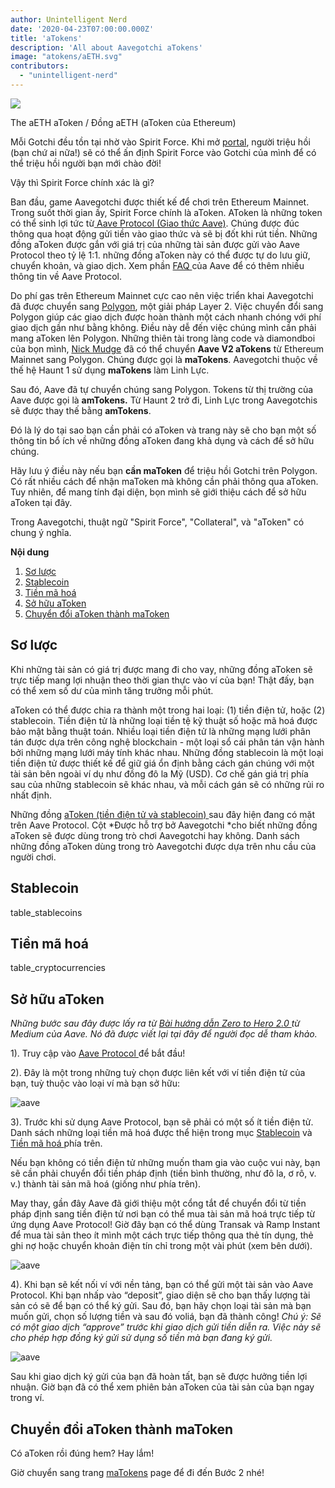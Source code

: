 ```yaml
---
author: Unintelligent Nerd
date: '2020-04-23T07:00:00.000Z'
title: 'aTokens'
description: 'All about Aavegotchi aTokens'
image: "atokens/aETH.svg"
contributors:
  - "unintelligent-nerd"
---
```


<div class="headerImageContainer">
<img class="headerImage" src="/atokens/aETH.png">
<p class="headerImageText">The aETH aToken / Đồng aETH (aToken của Ethereum)</p>
</div>

Mỗi Gotchi đều tồn tại nhờ vào Spirit Force. Khi mở [portal](/portals), người triệu hồi (bạn chứ ai nữa!) sẽ có thể ấn định Spirit Force vào Gotchi của mình để có thể triệu hồi người bạn mới chào đời!

Vậy thì Spirit Force chính xác là gì?

Ban đầu, game Aavegotchi được thiết kế để chơi trên Ethereum Mainnet. Trong suốt thời gian ấy, Spirit Force chính là aToken. AToken là những token có thể sinh lợi tức từ[ Aave Protocol (Giao thức Aave)](https://aave.com). Chúng được đúc thông qua hoạt động gửi tiền vào giao thức và sẽ bị đốt khi rút tiền. Những đồng aToken được gắn với giá trị của những tài sản được gửi vào Aave Protocol theo tỷ lệ 1:1. những đồng aToken này có thể được tự do lưu giữ, chuyển khoản, và giao dịch. Xem phần [FAQ ](https://docs.aave.com/faq/)của Aave để có thêm nhiều thông tin về Aave Protocol.

Do phí gas trên Ethereum Mainnet cực cao nên việc triển khai Aavegotchi đã được chuyển sang [Polygon](/glossary#polygon), một giải pháp Layer 2. Việc chuyển đổi sang Polygon giúp các giao dịch được hoàn thành một cách nhanh chóng với phí giao dịch gần như bằng không. Điều này dễ đến việc chúng mình cần phải mang aToken lên Polygon. Những thiên tài trong làng code và diamondboi của bọn mình, [Nick Mudge](/team#nick-mudge) đã có thể chuyển **Aave V2 aTokens** từ Ethereum Mainnet sang Polygon. Chúng được gọi là **maTokens**. Aavegotchi thuộc về thế hệ Haunt 1 sử dụng **maTokens** làm Linh Lực.

Sau đó, Aave đã tự chuyển chúng sang Polygon. Tokens từ thị trường của Aave được gọi là **amTokens.** Từ Haunt 2 trở đi, Linh Lực trong Aavegotchis sẽ được thay thế bằng **amTokens**.

Đó là lý do tại sao bạn cần phải có aToken và trang này sẽ cho bạn một số thông tin bổ ích về những đồng aToken đang khả dụng và cách để sở hữu chúng.

Hãy lưu ý điều này nếu bạn **cần maToken** để triệu hồi Gotchi trên Polygon. Có rất nhiều cách để nhận maToken mà không cần phải thông qua aToken. Tuy nhiên, để mang tính đại diện, bọn mình sẽ giới thiệu cách để sở hữu aToken tại đây.

Trong Aavegotchi, thuật ngữ "Spirit Force", "Collateral", và "aToken" có chung ý nghĩa.

<div class="contentsBox">

**Nội dung**

<ol>
<li><a href=#about>Sơ lược</a></li>
<li><a href=#stablecoins>Stablecoin</a></li>
<li><a href=#cryptocurrencies>Tiền mã hoá</a></li>
<li><a href=#getting-atokens>Sở hữu aToken</a></li>
<li><a href=#converting-atokens-into-matokens>Chuyển đổi aToken thành maToken</a></li>
</ol>

</div>

## Sơ lược

Khi những tài sản có giá trị được mang đi cho vay, những đồng aToken sẽ trực tiếp mang lợi nhuận theo thời gian thực vào ví của bạn! Thật đấy, bạn có thể xem số dư của mình tăng trưởng mỗi phút.

aToken có thể được chia ra thành một trong hai loại: (1) tiền điện tử, hoặc (2) stablecoin. Tiền điện tử là những loại tiền tệ kỹ thuật số hoặc mã hoá được bảo mật bằng thuật toán. Nhiều loại tiền điện tử là những mạng lưới phân tán được dựa trên công nghệ blockchain - một loại sổ cái phân tán vận hành bởi những mạng lưới máy tính khác nhau. Những đồng stablecoin là một loại tiền điện tử được thiết kế để giữ giá ổn định bằng cách gán chúng với một tài sản bên ngoài ví dụ như đồng đô la Mỹ (USD). Cơ chế gán giá trị phía sau của những stablecoin sẽ khác nhau, và mỗi cách gán sẽ có những rủi ro nhất định.

Những đồng [aToken (tiền điện tử và stablecoin) ](https://docs.aave.com/developers/deployed-contracts/deployed-contract-instances)sau đây hiện đang có mặt trên Aave Protocol. Cột *Được hỗ trợ bở Aavegotchi *cho biết những đồng aToken sẽ được dùng trong trò chơi Aavegotchi hay không. Danh sách những đồng aToken dùng trong trò Aavegotchi được dựa trên nhu cầu của người chơi.

## Stablecoin

table_stablecoins

## Tiền mã hoá

table_cryptocurrencies

## Sở hữu aToken

*Những bước sau đây được lấy ra từ [Bài hướng dẫn Zero to Hero 2.0 ](https://medium.com/aave/zero-to-hero-guide-2-0-dadce0f3e834)từ Medium của Aave. Nó đã được viết lại tại đây để người đọc dễ tham khảo.*

1). Truy cập vào <a href = "https://app.aave.com/">Aave Protocol </a>để bắt đầu!

2). Đây là một trong những tuỳ chọn được liên kết với ví tiền điện tử của bạn, tuỳ thuộc vào loại ví mà bạn sở hữu:

<img src = "/atokens/connect-your-wallet.png" alt = "aave" class="bodyImage" />

3). Trước khi sử dụng Aave Protocol, bạn sẽ phải có một số ít tiền điện tử. Danh sách những loại tiền mã hoá được thể hiện trong mục <a href=#stablecoins> Stablecoin</a> và<a href=#cryptocurrencies> Tiền mã hoá </a>phía trên.

Nếu bạn không có tiền điện tử những muốn tham gia vào cuộc vui này, bạn sẽ cần phải chuyển đổi tiền pháp định (tiền bình thường, như đô la, ơ rô, v. v.) thành tài sản mã hoá (giống như phía trên).

May thay, gần đây Aave đã giới thiệu một cổng tắt để chuyển đổi từ tiền pháp định sang tiền điện tử nơi bạn có thể mua tài sản mã hoá trực tiếp từ ứng dụng Aave Protocol! Giờ đây bạn có thể dùng Transak và Ramp Instant để mua tài sản theo ít mình một cách trực tiếp thông qua thẻ tín dụng, thẻ ghi nợ hoặc chuyển khoản điện tín chỉ trong một vài phút (xem bên dưới).

<img src = "/atokens/buy-with-fiat.png" alt = "aave" class="bodyImage" />

4). Khi bạn sẽ kết nối ví với nền tảng, bạn có thể gửi một tài sản vào Aave Protocol. Khi bạn nhấp vào “deposit”, giao diện sẽ cho bạn thấy lượng tài sản có sẽ để bạn có thể ký gửi. Sau đó, bạn hãy chọn loại tài sản mà bạn muốn gửi, chọn số lượng tiền và sau đó voliá, bạn đã thành công! *Chú ý: Sẽ có một giao dịch “approve” trước khi giao dịch gửi tiền diễn ra. Việc này sẽ cho phép hợp đồng ký gửi sử dụng số tiền mà bạn đang ký gửi.*

<img src = "/atokens/deposit.gif" alt = "aave" class="bodyImage" />

Sau khi giao dịch ký gửi của bạn đã hoàn tất, bạn sẽ được hưởng tiền lợi nhuận. Giờ bạn đã có thể xem phiên bản aToken của tài sản của bạn ngay trong ví.

## Chuyển đổi aToken thành maToken

Có aToken rồi đúng hem? Hay lắm!

Giờ chuyển sang trang [maTokens](/matokens) page để đi đến Bước 2 nhé!